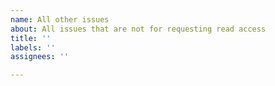 ```yaml
---
name: All other issues
about: All issues that are not for requesting read access
title: ''
labels: ''
assignees: ''

---
```



